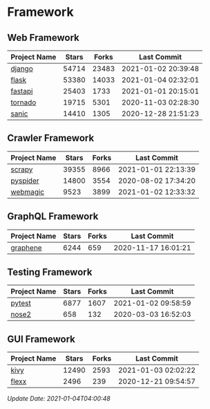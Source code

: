# Framework

## Web Framework
| Project Name | Stars | Forks | Last Commit |
| ------------ | ----- | ----- | ----------- |
| [django](https://github.com/django/django) | 54714 | 23483 | 2021-01-02 20:39:48 |
| [flask](https://github.com/pallets/flask) | 53380 | 14033 | 2021-01-04 02:32:01 |
| [fastapi](https://github.com/tiangolo/fastapi) | 25403 | 1733 | 2021-01-01 20:15:01 |
| [tornado](https://github.com/tornadoweb/tornado) | 19715 | 5301 | 2020-11-03 02:28:30 |
| [sanic](https://github.com/huge-success/sanic) | 14410 | 1305 | 2020-12-28 21:51:23 |

## Crawler Framework
| Project Name | Stars | Forks | Last Commit |
| ------------ | ----- | ----- | ----------- |
| [scrapy](https://github.com/scrapy/scrapy) | 39355 | 8966 | 2021-01-01 22:13:39 |
| [pyspider](https://github.com/binux/pyspider) | 14800 | 3554 | 2020-08-02 17:34:20 |
| [webmagic](https://github.com/code4craft/webmagic) | 9523 | 3899 | 2021-01-02 12:33:32 |

## GraphQL Framework
| Project Name | Stars | Forks | Last Commit |
| ------------ | ----- | ----- | ----------- |
| [graphene](https://github.com/graphql-python/graphene) | 6244 | 659 | 2020-11-17 16:01:21 |

## Testing Framework
| Project Name | Stars | Forks | Last Commit |
| ------------ | ----- | ----- | ----------- |
| [pytest](https://github.com/pytest-dev/pytest) | 6877 | 1607 | 2021-01-02 09:58:59 |
| [nose2](https://github.com/nose-devs/nose2) | 658 | 132 | 2020-03-03 16:52:03 |

## GUI Framework
| Project Name | Stars | Forks | Last Commit |
| ------------ | ----- | ----- | ----------- |
| [kivy](https://github.com/kivy/kivy) | 12490 | 2593 | 2021-01-03 02:02:22 |
| [flexx](https://github.com/flexxui/flexx) | 2496 | 239 | 2020-12-21 09:54:57 |

*Update Date: 2021-01-04T04:00:48*